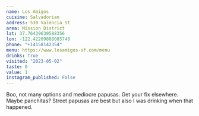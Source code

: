```yaml
---
name: Los Amigos
cuisine: Salvadorian
address: 530 Valencia St
area: Mission District
lat: 37.76439630588356
lon: -122.42209888085748
phone: "+14158142354"
menu: https://www.losamigos-sf.com/menu
drinks: True
visited: "2023-05-02"
taste: 0
value: 1
instagram_published: False
---
```


Boo, not many options and mediocre papusas. Get your fix elsewhere. Maybe panchitas? Street papusas are best but also I was drinking when that happened.
